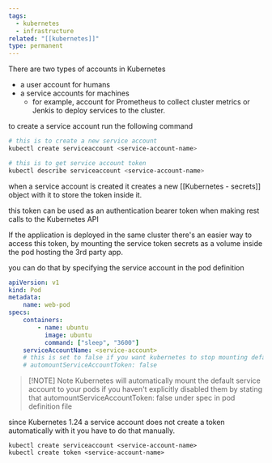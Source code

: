 ```yaml
---
tags:
  - kubernetes
  - infrastructure
related: "[[kubernetes]]"
type: permanent
---
```

There are two types of accounts in Kubernetes
- a user account for humans 
- a service accounts for machines
	- for example, account for Prometheus to collect cluster metrics or Jenkis to deploy services to the cluster.

to create a service account run the following command 
```bash
# this is to create a new service account 
kubectl create serviceaccount <service-account-name>

# this is to get service account token
kubectl describe serviceaccount <service-account-name>
```

when a service account is created it creates a new [[Kubernetes - secrets]] object with it to store the token inside it. 

this token can be used as an authentication bearer token when making rest calls to the Kubernetes API

If the application is deployed in the same cluster there's an easier way to access this token, by mounting the service token secrets as a volume inside the pod hosting the 3rd party app.

you can do that by specifying the service account in the pod definition 

```YAML
apiVersion: v1
kind: Pod
metadata: 
	name: web-pod
specs: 
	containers:
		- name: ubuntu
		  image: ubuntu
		  command: ["sleep", "3600"]
	serviceAccountName: <service-account>
	# this is set to false if you want kubernetes to stop mounting default service account into your pod
	# automountServiceAccountToken: false
```


> [!NOTE] Note
> Kubernetes will automatically mount the default service account to your pods if you haven't explicitly disabled them by stating that automountServiceAccountToken: false under spec in pod definition file




since Kubernetes 1.24 a service account does not create a token automatically with it you have to do that manually. 
```
kubectl create serviceaccount <service-account-name>
kubectl create token <service-account-name>
```